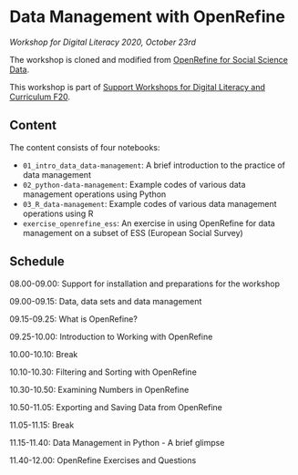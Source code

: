 # Data Management with OpenRefine



*Workshop for Digital Literacy 2020, October 23rd*



The workshop is cloned and modified from [OpenRefine for Social Science Data](https://datacarpentry.org/openrefine-socialsci/).

This workshop is part of [Support Workshops for Digital Literacy and Curriculum F20](https://github.com/edux-dk/support-workshops-f20).

## Content

The content consists of four notebooks:

- `01_intro_data_data-management`: A brief introduction to the practice of data management
- `02_python-data-management`: Example codes of various data management operations using Python
- `03_R_data-management`: Example codes of various data management operations using R
- `exercise_openrefine_ess`: An exercise in using OpenRefine for data management on a subset of ESS (European Social Survey)



## Schedule

08.00-09.00: Support for installation and preparations for the workshop

09.00-09.15: Data, data sets and data management

09.15-09.25: What is OpenRefine?

09.25-10.00: Introduction to Working with OpenRefine

10.00-10.10: Break

10.10-10.30: Filtering and Sorting with OpenRefine

10.30-10.50: Examining Numbers in OpenRefine

10.50-11.05: Exporting and Saving Data from OpenRefine

11.05-11.15: Break

11.15-11.40: Data Management in Python - A brief glimpse

11.40-12.00: OpenRefine Exercises and Questions
